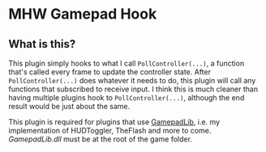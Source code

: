 # MHW Gamepad Hook

## What is this?

This plugin simply hooks to what I call `PollController(...)`, a function that's called every frame to update the controller state.
After `PollController(...)` does whatever it needs to do, this plugin will call any functions that subscribed to receive input.
I think this is much cleaner than having multiple plugins hook to `PollController(...)`, although the end result would be just about the same.

This plugin is required for plugins that use [GamepadLib](), i.e. my implementation of HUDToggler, TheFlash and more to come.
_GamepadLib.dll_ must be at the root of the game folder.
